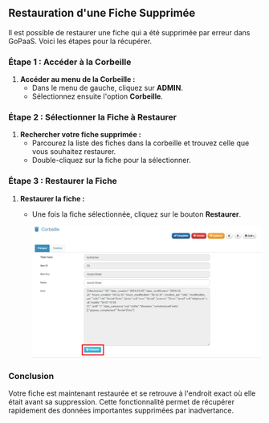 ## Restauration d'une Fiche Supprimée

Il est possible de restaurer une fiche qui a été supprimée par erreur dans GoPaaS. Voici les étapes pour la récupérer.

### Étape 1 : Accéder à la Corbeille

1. **Accéder au menu de la Corbeille :**
   - Dans le menu de gauche, cliquez sur **ADMIN**.
   - Sélectionnez ensuite l'option **Corbeille**.

### Étape 2 : Sélectionner la Fiche à Restaurer

1. **Rechercher votre fiche supprimée :**
   - Parcourez la liste des fiches dans la corbeille et trouvez celle que vous souhaitez restaurer.
   - Double-cliquez sur la fiche pour la sélectionner.

### Étape 3 : Restaurer la Fiche

1. **Restaurer la fiche :**
   - Une fois la fiche sélectionnée, cliquez sur le bouton **Restaurer**.

        ![image](images/1.png)
### Conclusion
Votre fiche est maintenant restaurée et se retrouve à l'endroit exact où elle était avant sa suppression. Cette fonctionnalité permet de récupérer rapidement des données importantes supprimées par inadvertance.
